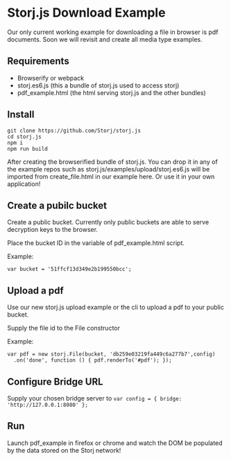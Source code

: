 # Storj.js Download Example

Our only current working example for downloading a file in browser is pdf documents. Soon we will revisit and create all media type examples.

## Requirements

- Browserify or webpack
- storj.es6.js (this a bundle of storj.js used to access storj)
- pdf_example.html (the html serving storj.js and the other bundles)

## Install

```
git clone https://github.com/Storj/storj.js
cd storj.js
npm i
npm run build
```

After creating the browserified bundle of storj.js. You can drop it in any of the example repos such as storj.js/examples/upload/storj.es6.js will be imported from create_file.html in our example here. Or use it in your own application!

## Create a pubilc bucket

Create a public bucket. Currently only public buckets are able to serve decryption keys to the browser.

Place the bucket ID in the variable of pdf_example.html script.

Example:

```var bucket = '51ffcf13d349e2b199550bcc';``` 

## Upload a pdf

Use our new storj.js upload example or the cli to upload a pdf to your public bucket. 

Supply the file id to the File constructor

Example:

```
var pdf = new storj.File(bucket, 'db259e03219fa449c6a277b7',config)
  .on('done', function () { pdf.renderTo('#pdf'); });
```

## Configure Bridge URL

Supply your chosen bridge server to ```var config = { bridge: 'http://127.0.0.1:8080' };```

## Run

Launch pdf_example in firefox or chrome and watch the DOM be populated by the data stored on the Storj network!

